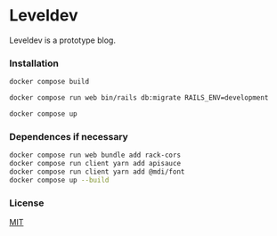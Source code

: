 # Leveldev

Leveldev is a prototype blog.

### Installation

```bash
docker compose build
```

```bash
docker compose run web bin/rails db:migrate RAILS_ENV=development
```

```bash
docker compose up
```

### Dependences if necessary

```bash
docker compose run web bundle add rack-cors
docker compose run client yarn add apisauce
docker compose run client yarn add @mdi/font
docker compose up --build
```

### License

[MIT](https://choosealicense.com/licenses/mit/)
